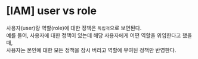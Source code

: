 # [IAM] user vs role

사용자(user)랑 역할(role)에 대한 정책은 `독립적`으로 보면된다.  
예를 들어, 사용자에 대한 정책이 있는데 해당 사용자에게 어떤 역할을 위임한다고 했을때,  
사용자는 본인에 대한 모든 정책을 잠시 버리고 역할에 부여된 정책만 반영한다.
